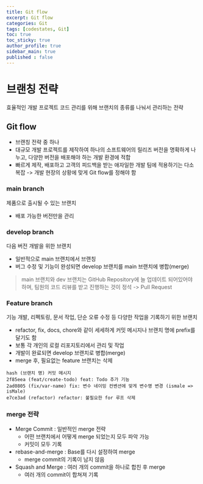 ```yaml
---
title: Git flow
excerpt: Git flow
categories: Git 
tags: [codestates, Git]
toc: true
toc_sticky: true
author_profile: true
sidebar_main: true
published : false
---
```

# 브랜칭 전략
효율적인 개발 프로젝트 코드 관리를 위해 브랜치의 종류를 나눠서 관리하는 전략

## Git flow
- 브랜칭 전략 중 하나
- 대규모 개발 프로젝트를 제작하여 하나의 소프트웨어의 릴리즈 버전을 명확하게 나누고, 다양한 버전을 배포해야 하는 개발 환경에 적합 
- 빠르게 제작, 배포하고 고객의 피드백을 받는 애자일한 개발 팀에 적용하기는 다소 복잡
-> 개발 현장의 상황에 맞게 Git flow를 정해야 함

### main branch
제품으로 출시될 수 있는 브랜치
- 배포 가능한 버전만을 관리

### develop branch
다음 버전 개발을 위한 브랜치
- 일반적으로 main 브랜치에서 브랜칭
- 버그 수정 및 기능이 완성되면 develop 브랜치를 main 브랜치에 병합(merge)

> main 브랜치와 dev 브랜치는 GitHub Repository에 늘 업데이트 되어있어야 하며, 팀원의 코드 리뷰를 받고 진행하는 것이 정석 -> Pull Request

### Feature branch
기능 개발, 리펙토링, 문서 작업, 단순 오류 수정 등 다양한 작업을 기록하기 위한 브랜치
- refactor, fix, docs, chore와 같이 세세하게 커밋 메시지나 브랜치 명에 prefix를 달기도 함
- 보통 각 개인의 로컬 리포지토리에서 관리 및 작업
- 개발이 완료되면 develop 브랜치로 병합(merge)
- merge 후, 필요없는 feature 브랜치는 삭제
```
hash (브랜치 명) 커밋 메시지
2f85eea (feat/create-todo) feat: Todo 추가 기능
2ad0805 (fix/var-name) fix: 변수 네이밍 컨벤션에 맞게 변수명 변경 (ismale => isMale)
e7ce3ad (refactor) refactor: 불필요한 for 루프 삭제
```

### merge 전략
- Merge Commit : 일반적인 merge 전략
  - 어떤 브랜치에서 어떻게 merge 되었는지 모두 파악 가능
  - 커밋이 모두 기록
- rebase-and-merge : Base를 다시 설정하여 merge
  - merge commit의 기록이 남지 않음
- Squash and Merge : 여러 개의 commit을 하나로 합친 후 merge
  - 여러 개의 commit이 합쳐져 기록